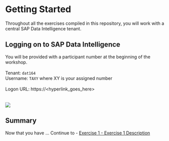 # Getting Started

Throughout all the exercises compiled in this repository, you will work with a central SAP Data Intelligence tenant.

## Logging on to SAP Data Intelligence

You will be provided with a participant number at the beginning of the workshop.<br>
<br>
Tenant: `dat164` <br>
Username: `TAXY` where XY is your assigned number<br>
<br>
Logon URL: https://<hyperlink_goes_here> <br>
<br>
<br>![](./images/Ex2_0.png)

## Summary

Now that you have ... 
Continue to - [Exercise 1 - Exercise 1 Description](../ex1/README.md)
